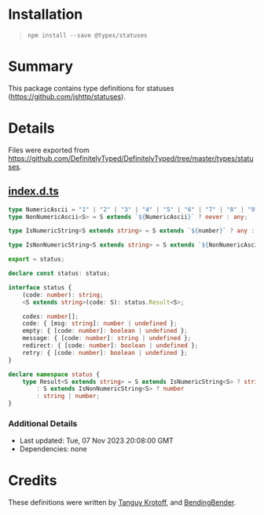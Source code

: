 # Installation
> `npm install --save @types/statuses`

# Summary
This package contains type definitions for statuses (https://github.com/jshttp/statuses).

# Details
Files were exported from https://github.com/DefinitelyTyped/DefinitelyTyped/tree/master/types/statuses.
## [index.d.ts](https://github.com/DefinitelyTyped/DefinitelyTyped/tree/master/types/statuses/index.d.ts)
````ts
type NumericAscii = "1" | "2" | "3" | "4" | "5" | "6" | "7" | "8" | "9" | "0";
type NonNumericAscii<S> = S extends `${NumericAscii}` ? never : any;

type IsNumericString<S extends string> = S extends `${number}` ? any : never;

type IsNonNumericString<S extends string> = S extends `${NonNumericAscii<S>}${infer _}` ? any : never;

export = status;

declare const status: status;

interface status {
    (code: number): string;
    <S extends string>(code: S): status.Result<S>;

    codes: number[];
    code: { [msg: string]: number | undefined };
    empty: { [code: number]: boolean | undefined };
    message: { [code: number]: string | undefined };
    redirect: { [code: number]: boolean | undefined };
    retry: { [code: number]: boolean | undefined };
}

declare namespace status {
    type Result<S extends string> = S extends IsNumericString<S> ? string
        : S extends IsNonNumericString<S> ? number
        : string | number;
}

````

### Additional Details
 * Last updated: Tue, 07 Nov 2023 20:08:00 GMT
 * Dependencies: none

# Credits
These definitions were written by [Tanguy Krotoff](https://github.com/tkrotoff), and [BendingBender](https://github.com/BendingBender).
